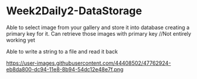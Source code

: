 # Week2Daily2-DataStorage

Able to select image from your gallery and store it into database creating a primary key for it.
Can retrieve those images with primary key //Not entirely working yet

Able to write a string to a file and read it back

https://user-images.githubusercontent.com/44408502/47762924-eb8da800-dc94-11e8-8b94-54dc12e48e7f.png
